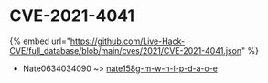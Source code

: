 # CVE-2021-4041
{% embed url="https://github.com/Live-Hack-CVE/full_database/blob/main/cves/2021/CVE-2021-4041.json" %}

* Nate0634034090 ~> [nate158g-m-w-n-l-p-d-a-o-e](https://www.alice-snow.ru/2021/database/cve-2021-4041/nate158g-m-w-n-l-p-d-a-o-e-nate0634034090)